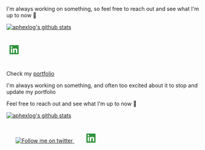 I'm always working on something, so feel free to reach out and see what I'm up to now 💬

[![aphexlog's github stats](https://github-readme-stats.vercel.app/api?username=aphexlog&count_private=true&show_icons=true&title_color=fff&icon_color=79ff97&text_color=9f9f9f&bg_color=151515)](https://github.com/aphexlog)

<div style="padding: 25px 0;">
     <a href="https://www.linkedin.com/in/westwaaron/" style="padding: 8px; width: 24px; height: 24px;">
        <img src="./assets/linkedin-green.png" alt="LinkedIn" width="24" height="24" />
    </a>
</div>


 Check my [portfolio](https://aaronwest.me/)

 I'm always working on something, and often too excited about it to stop and update my portfolio

 Feel free to reach out and see what I'm up to now 💬

 [![aphexlog's github stats](https://github-readme-stats.vercel.app/api?username=aphexlog&count_private=true&show_icons=true&title_color=fff&icon_color=79ff97&text_color=9f9f9f&bg_color=151515)](https://github.com/aphexlog)

 <div style="padding: 25px 0;">
     <a href="https://twitter.com/Timbakerx" style="padding: 24px;">
     <img src="https://github.com/tbakerx/tbakerx/blob/main/assets/twitter-green.png" alt="Follow me on twitter"  width="24" height="24">
     </a>
      <a href="https://www.linkedin.com/in/westwaaron/" style="padding: 8px; width: 24px; height: 24px;">
         <img src="./assets/linkedin-green.png" alt="Connect on Linkedin" width="24" height="24">
     </a>
 </div>
